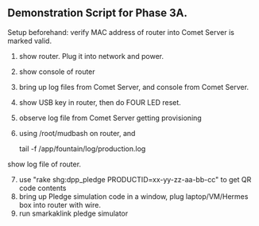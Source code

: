 Demonstration Script for Phase 3A.
----------------------------------

Setup beforehand:  verify MAC address of router into Comet Server is marked valid.

1) show router. Plug it into network and power.
2) show console of router

3) bring up log files from Comet Server, and console from Comet Server.
4) show USB key in router, then do FOUR LED reset.

5) observe log file from Comet Server getting provisioning

6) using /root/mudbash on router, and

    tail -f /app/fountain/log/production.log

show log file of router.

7) use "rake shg:dpp_pledge PRODUCTID=xx-yy-zz-aa-bb-cc" to get QR code contents
8) bring up Pledge simulation code in a window, plug laptop/VM/Hermes box
into router with wire.
9) run smarkaklink pledge simulator



